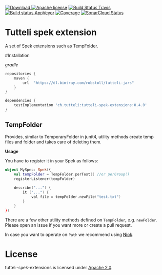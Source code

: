 [![Download](https://api.bintray.com/packages/robstoll/tutteli-jars/tutteli-spek-extensions/images/download.svg) ](https://bintray.com/robstoll/tutteli-jars/tutteli-spek-extensions/_latestVersion)
[![Apache license](https://img.shields.io/badge/license-Apache%202.0-brightgreen.svg)](http://opensource.org/licenses/Apache2.0)
[![Build Status Travis](https://travis-ci.org/robstoll/tutteli-spek-extensions.svg?branch=master)](https://travis-ci.org/robstoll/tutteli-spek-extensions/branches)
[![Build status AppVeyor](https://ci.appveyor.com/api/projects/status/l1eg7tb0f92xoqe3/branch/master?svg=true)](https://ci.appveyor.com/project/robstoll/tutteli-spek-extensions/branch/master)
[![Coverage](https://codecov.io/github/robstoll/tutteli-spek-extensions/coverage.svg?branch=master)](https://codecov.io/github/robstoll/tutteli-spek-extensions?branch=master)
[![SonarCloud Status](https://sonarcloud.io/api/project_badges/measure?project=robstoll_tutteli-spek-extensions&metric=alert_status)](https://sonarcloud.io/dashboard?id=robstoll_tutteli-spek-extensions)

# Tutteli spek extension
A set of [Spek](http://spekframework.org/) extensions such as [TempFolder](#tempfolder).

#Installation

*gradle*
```groovy
repositories {
    maven {
        url  "https://dl.bintray.com/robstoll/tutteli-jars" 
    }
}

dependencies {
    testImplementation 'ch.tutteli:tutteli-spek-extensions:0.4.0'
}
```


## TempFolder
Provides, similar to TemporaryFolder in junit4, utility methods create temp files and folder and takes care of deleting them.

**Usage**

You have to register it in your Spek as follows:
```kotlin
object MySpec: Spek({
    val tempFolder = TempFolder.perTest() //or perGroup()
    registerListener(tempFolder)
    
    describe("...") {
        it ("...") {
            val file = tempFolder.newFile("test.txt")
        }
    }
})
```

There are a few other utility methods defined on `TempFolder`, e.g. `newFolder`.
Please open an issue if you want more or create a pull request.

In case you want to operate on `Path` we recommend using [Niok](https://github.com/robstoll/niok).

# License
tutteli-spek-extensions is licensed under [Apache 2.0](https://opensource.org/licenses/Apache2.0).
